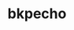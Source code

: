 ---
title: bkpecho
github: https://github.com/bkpecho
mode: dark
transition: 3s
archetype:
- Animation
- Badges | Tags | Icons
- Little Bit of Everything
---